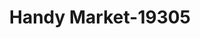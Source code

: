---
f_zip-code: 33445
f_state-code: FL
title: Handy Market-19305
f_phone: 561-498-8610
f_city-only: Delray Beach
f_address: 4561 West Atlantic Avenue Delray Beach
f_location-unique-id: '19305'
slug: handy-market-19305
updated-on: '2024-05-30T13:46:58.046Z'
created-on: '2024-05-30T13:36:59.803Z'
published-on: '2024-05-30T13:54:32.469Z'
f_city-state: cms/city/delray-beach-fl.md
f_company: cms/company/handy-market.md
f_state: cms/state/florida.md
layout: '[payday-loan].html'
tags: payday-loan
---